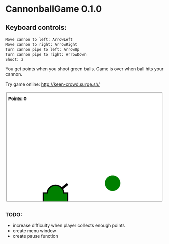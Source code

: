 # CannonballGame 0.1.0

## Keyboard controls: 

```
Move cannon to left: ArrowLeft
Move cannon to right: ArrowRight
Turn cannon pipe to left: ArrowUp
Turn cannon pipe to right: ArrowDown
Shoot: z
```
You get points when you shoot green balls.
Game is over when ball hits your cannon.

Try game online: http://keen-crowd.surge.sh/

![Example image](/public/example1.png)

### TODO:
- increase difficulty when player collects enough points
- create menu window
- create pause function
